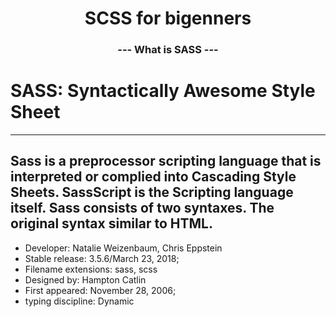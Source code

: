<p align="center">
  <h1 align="center">SCSS for bigenners</h1>
  <h3 align="center">--- What is SASS ---</h3>

# SASS: Syntactically Awesome Style Sheet

---

## Sass is a preprocessor scripting language that is interpreted or complied into Cascading Style Sheets. SassScript is the Scripting language itself. Sass consists of two syntaxes. The original syntax similar to HTML.

- Developer: Natalie Weizenbaum, Chris Eppstein
- Stable release: 3.5.6/March 23, 2018;
- Filename extensions: sass, scss
- Designed by: Hampton Catlin
- First appeared: November 28, 2006;
- typing discipline: Dynamic
